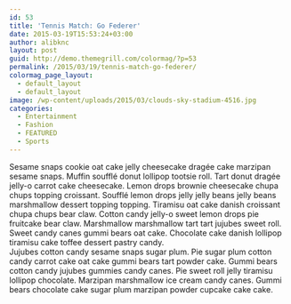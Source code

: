 ```yaml
---
id: 53
title: 'Tennis Match: Go Federer'
date: 2015-03-19T15:53:24+03:00
author: alibknc
layout: post
guid: http://demo.themegrill.com/colormag/?p=53
permalink: /2015/03/19/tennis-match-go-federer/
colormag_page_layout:
  - default_layout
  - default_layout
image: /wp-content/uploads/2015/03/clouds-sky-stadium-4516.jpg
categories:
  - Entertainment
  - Fashion
  - FEATURED
  - Sports
---
```

Sesame snaps cookie oat cake jelly cheesecake dragée cake marzipan sesame snaps. Muffin soufflé donut lollipop tootsie roll. Tart donut dragée jelly-o carrot cake cheesecake. Lemon drops brownie cheesecake chupa chups topping croissant. Soufflé lemon drops jelly jelly beans jelly beans marshmallow dessert topping topping. Tiramisu oat cake danish croissant chupa chups bear claw. Cotton candy jelly-o sweet lemon drops pie fruitcake bear claw. Marshmallow marshmallow tart tart jujubes sweet roll. Sweet candy canes gummi bears oat cake. Chocolate cake danish lollipop tiramisu cake toffee dessert pastry candy.  
Jujubes cotton candy sesame snaps sugar plum. Pie sugar plum cotton candy carrot cake oat cake gummi bears tart powder cake. Gummi bears cotton candy jujubes gummies candy canes. Pie sweet roll jelly tiramisu lollipop chocolate. Marzipan marshmallow ice cream candy canes. Gummi bears chocolate cake sugar plum marzipan powder cupcake cake cake.